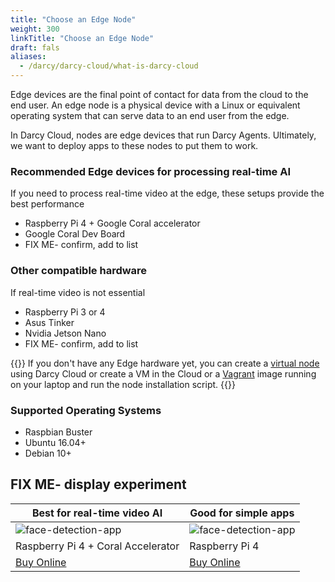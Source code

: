 ```yaml
---
title: "Choose an Edge Node"
weight: 300
linkTitle: "Choose an Edge Node"
draft: fals
aliases:
  - /darcy/darcy-cloud/what-is-darcy-cloud
---
```


Edge devices are the final point of contact for data from the
cloud to the end user. An edge node is a physical device with a Linux or equivalent operating system
that can serve data to an end user from the edge.

In Darcy Cloud, nodes are edge devices that run Darcy Agents. Ultimately, we want to deploy
apps to these nodes to put them to work.

### Recommended Edge devices for processing real-time AI

If you need to process real-time video at the edge, these setups provide the best performance

* Raspberry Pi 4 + Google Coral accelerator
* Google Coral Dev Board
* FIX ME- confirm, add to list


### Other compatible hardware

If real-time video is not essential

* Raspberry Pi 3 or 4
* Asus Tinker
* Nvidia Jetson Nano
* FIX ME- confirm, add to list


{{<alert style="info">}}
  If you don't have any Edge hardware yet, you can create a [virtual node](/docs/virtual-node.md) using Darcy Cloud or create a VM in the Cloud or a [Vagrant](https://www.vagrantup.com) image running on your laptop and run
  the node installation script.
{{</alert>}}

### Supported Operating Systems

* Raspbian Buster
* Ubuntu 16.04+
* Debian 10+



## FIX ME- display experiment

| Best for real-time video AI | Good for simple apps  |
| ------------------ | ------ |
| ![face-detection-app](/images/boards/pi.png)|  ![face-detection-app](/images/boards/pi.png)|
| Raspberry Pi 4 + Coral Accelerator | Raspberry Pi 4 |
| [Buy Online](https://www.amazon.com/LANDZO-Raspberry-Pi-Model-8gb/dp/B08R87H4RR/ref=asc_df_B08R87H4RR/?tag=hyprod-20&linkCode=df0&hvadid=475692076734&hvpos=&hvnetw=g&hvrand=13451736714787671950&hvpone=&hvptwo=&hvqmt=&hvdev=c&hvdvcmdl=&hvlocint=&hvlocphy=9031964&hvtargid=pla-1143235379750&psc=1) | [Buy Online](https://www.amazon.com/LANDZO-Raspberry-Pi-Model-8gb/dp/B08R87H4RR/ref=asc_df_B08R87H4RR/?tag=hyprod-20&linkCode=df0&hvadid=475692076734&hvpos=&hvnetw=g&hvrand=13451736714787671950&hvpone=&hvptwo=&hvqmt=&hvdev=c&hvdvcmdl=&hvlocint=&hvlocphy=9031964&hvtargid=pla-1143235379750&psc=1) | 







